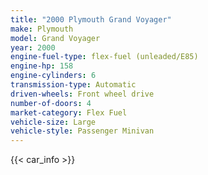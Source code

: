 ```yaml
---
title: "2000 Plymouth Grand Voyager"
make: Plymouth
model: Grand Voyager
year: 2000
engine-fuel-type: flex-fuel (unleaded/E85)
engine-hp: 158
engine-cylinders: 6
transmission-type: Automatic
driven-wheels: Front wheel drive
number-of-doors: 4
market-category: Flex Fuel
vehicle-size: Large
vehicle-style: Passenger Minivan
---
```


{{< car_info >}}
